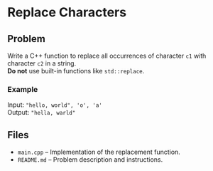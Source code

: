 # Replace Characters

## Problem

Write a C++ function to replace all occurrences of character `c1` with character `c2` in a string.  
**Do not** use built-in functions like `std::replace`.

### Example

Input: `"hello, world", 'o', 'a'`  
Output: `"hella, warld"`

## Files

- `main.cpp` – Implementation of the replacement function.
- `README.md` – Problem description and instructions.
